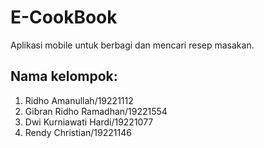 # E-CookBook
Aplikasi mobile untuk berbagi dan mencari resep masakan.

## Nama kelompok:

1. Ridho Amanullah/19221112
2. Gibran Ridho Ramadhan/19221554
3. Dwi Kurniawati Hardi/19221077
4. Rendy Christian/19221146
 
